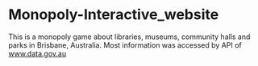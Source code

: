 # Monopoly-Interactive_website
This is a monopoly game about libraries, museums, community halls and parks in Brisbane, Australia. Most information was accessed by API of www.data.gov.au
